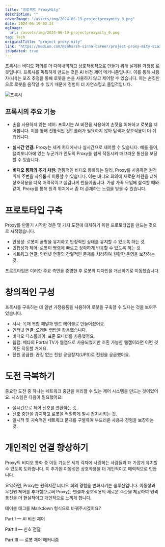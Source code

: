 ```yaml
---
title: "프로젝트 ProxyMity"
description: ""
coverImage: "/assets/img/2024-06-19-projectproxymity_0.png"
date: 2024-06-19 02:24
ogImage: 
  url: /assets/img/2024-06-19-projectproxymity_0.png
tag: Tech
originalTitle: "project proxy.mity"
link: "https://medium.com/@saharsh-sinha-career/project-proxy-mity-81a27ee96969"
isUpdated: true
---
```






프록시는 비디오 회의를 더 다이내믹하고 상호작용적으로 만들기 위해 설계된 가정용 로봇입니다. 프록시를 독특하게 만드는 것은 AI 비전 제어 메커니즘입니다. 이를 통해 사용자(나!)는 포즈 추정을 통해 로봇을 손을 사용하지 않고 제어할 수 있습니다. 이는 손짓만으로 로봇을 움직일 수 있기 때문에 경험이 더 자연스럽고 몰입적입니다.

![프록시](https://miro.medium.com/v2/resize:fit:586/1*IQupuSWM3MV_m_Xn3BHCnQ.gif)

## 프록시의 주요 기능

- 손을 사용하지 않는 제어: 프록시는 AI 비전을 사용하여 손짓을 이해하고 로봇을 제어합니다. 이를 통해 전통적인 컨트롤러가 필요하지 않아 탐색과 상호작용이 더 쉬워집니다.

<div class="content-ad"></div>

* **실시간 연결:** Proxy는 세계 어디에서나 실시간으로 제어할 수 있습니다. 예를 들어, 캘리포니아에 있는 누군가가 인도의 Proxy를 쉽게 작동시켜 매끄러운 통신을 보장할 수 있습니다.

* **비디오 통화의 추가 차원:** 전통적인 비디오 통화와는 달리, Proxy를 사용하면 원격 위치 주변을 자유롭게 이동할 수 있습니다. 이는 비디오 회의에 새로운 차원을 더해 상호작용을 더욱 매력적이고 실감나게 만들어줍니다. 가상 가족 모임에 참석할 때와 같이, Proxy를 통해 원격 위치에서 좀 더 존재하는 느낌을 받을 수 있습니다.

# 프로토타입 구축

Proxy를 만들기 시작한 것은 몇 가지 도전에 대처하기 위한 프로토타입을 만드는 것으로 시작했습니다.

<div class="content-ad"></div>

- 안정성: 로봇이 균형을 유지하고 안정적인 상태를 유지할 수 있도록 하는 것.
- 민첩성과 제어: 로봇이 명령에 빠르고 정확하게 반응할 수 있도록 하는 것.
- 네트워크 연결: 인터넷 연결의 간헐적인 문제를 처리하여 원활한 운영을 보장하는 것.

프로토타입은 이러한 주요 측면을 증명한 후 로봇의 디자인을 개선하기로 이동했습니다.

# 창의적인 구성

프록시를 구축하는 데 일반 가정용품을 사용하여 로봇을 구축할 수 있다는 것을 보여주었습니다.

<div class="content-ad"></div>

- 샤시: 목재 복합 패널과 엔드 테이블로 만들어졌어요.
- 인터넷 연결: 오래된 랩탑을 활용했습니다.
- 비디오 디스플레이: 표준 모니터를 사용했어요.
- 웹캠: 메타의 Portal TV가 웹캠으로 사용되었지만 호환 가능한 웹캠이라면 어떤 것이든 작동할 거에요.
- 전원 공급원: 끊김 없는 전원 공급장치(UPS)로 전원을 공급했어요.

# 도전 극복하기

중요한 도전 중 하나는 네트워크 중단을 처리할 수 있는 제어 시스템을 만드는 것이었어요. 시스템은 다음이 필요했어요:

- 실시간으로 제어 신호를 변환하는 것.
- 신호 중단을 감지하고 로봇을 적절하게 일시 정지시키는 것.
- 일시적 및 지속적인 네트워크 문제를 구별하여 부드러운 사용자 경험을 보장하는 것.

<div class="content-ad"></div>

# 개인적인 연결 향상하기

Proxy의 비디오 통화 중 이동 기능은 세계 각지에 사랑하는 사람들과 더 가깝게 유지할 수 있도록 도와줍니다. 이 추가된 이동성은 상호작용을 더 개인적이고 매력적으로 만듭니다.

요약하면, Proxy는 원격지간 비디오 회의 경험을 변화시키는 솔루션입니다. 이동성과 무전원 제어를 추가함으로써 Proxy는 연결과 상호작용의 새로운 수준을 제공하여 원격 통신을 더 현실적이고 개인적으로 느끼게 합니다. 

테이블 태그를 Markdown 형식으로 바꿔주시겠어요?

<div class="content-ad"></div>

Part I — AI 비전 제어

Part II — 신호 전달

Part III — 로봇 제어 메커니즘